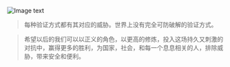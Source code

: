 ![Image text](https://github.com/Zhaojytt/ns/blob/master/2016-2/zjy/img_folder/101.png)

> 每种验证方式都有其对应的威胁。世界上没有完全可防破解的验证方式。

> 希望以后的我们可以以正义的角色，以更高的修炼，投入这场持久又刺激的对抗中，赢得更多的胜利，为国家，社会，和每一个息息相关的人，排除威胁，带来安全和便利。
